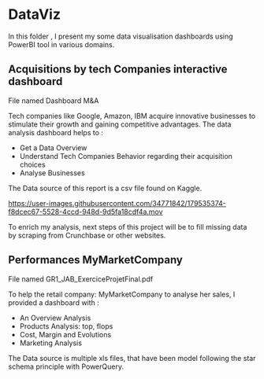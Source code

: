 # DataViz

In this folder , I present my some data visualisation dashboards using PowerBI tool in various domains.

## Acquisitions by tech Companies interactive dashboard
File named Dashboard M&A

Tech companies like Google, Amazon, IBM acquire innovative businesses to stimulate their growth and gaining competitive advantages. 
The data analysis dashboard helps to :
  - Get a Data Overview 
  - Understand Tech Companies Behavior regarding their acquisition choices
  - Analyse Businesses
  
 The Data source of this report is a csv file found on Kaggle.
 
  
https://user-images.githubusercontent.com/34771842/179535374-f8dcec67-5528-4ccd-948d-9d5fa18cdf4a.mov


To enrich my analysis, next steps of this project will be to fill missing data by scraping from Crunchbase or other websites.

## Performances MyMarketCompany
File named GR1_JAB_ExerciceProjetFinal.pdf

To help the retail company: MyMarketCompany to analyse her sales, I provided a dashboard with : 
 - An Overview Analysis 
 - Products Analysis: top, flops
 - Cost, Margin and Evolutions
 - Marketing Analysis 
 
 The Data source is multiple xls files, that have been model following the star schema principle with PowerQuery.
